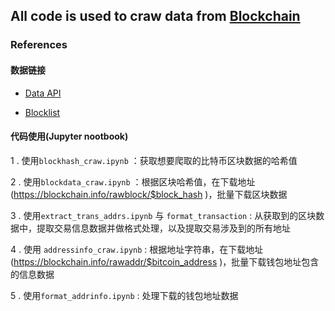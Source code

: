 ## All code is used to craw data from [Blockchain](https://www.blockchain.com)  

### References 

#### 数据链接
- [Data API](api/blockchain_api)

- [Blocklist](https://www.blockchain.com/btc/blocks/1531905176688)

#### 代码使用(Jupyter nootbook)

1 . 使用`blockhash_craw.ipynb` ：获取想要爬取的比特币区块数据的哈希值

2 . 使用`blockdata_craw.ipynb` ：根据区块哈希值，在下载地址(https://blockchain.info/rawblock/$block_hash )，批量下载区块数据

3 . 使用`extract_trans_addrs.ipynb` 与 `format_transaction` : 从获取到的区块数据中，提取交易信息数据并做格式处理，以及提取交易涉及到的所有地址

4 . 使用 `addressinfo_craw.ipynb` : 根据地址字符串，在下载地址(https://blockchain.info/rawaddr/$bitcoin_address )，批量下载钱包地址包含的信息数据

5 . 使用`format_addrinfo.ipynb` : 处理下载的钱包地址数据